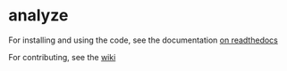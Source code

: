 # analyze
For installing and using the code, see the documentation [on readthedocs](https://analyze.readthedocs.io/en/latest/)

For contributing, see the [wiki](https://github.com/aolabNeuro/analyze/wiki)
